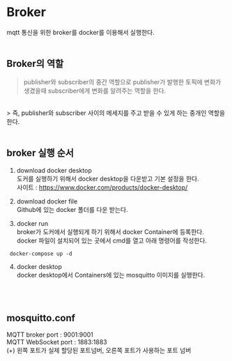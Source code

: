 # Broker
mqtt 통신을 위한 broker를 docker를 이용해서 실행한다. 
</br>
</br>

## Broker의 역할
> publisher와 subscriber의 중간 역할으로 publisher가 발행한 토픽에 변화가 생겼을때 subscriber에게 변화를 알려주는 역할을 한다.
</br>
> 즉, publisher와 subscriber 사이의 메세지를 주고 받을 수 있게 하는 중개인 역할을 한다.
</br>
</br>

## broker 실행 순서
1. download docker desktop </br>
  도커를 실행하기 위해서 docker desktop을 다운받고 기본 설정을 한다.</br>
  사이트 : https://www.docker.com/products/docker-desktop/ </br>


2. download docker file </br>
  Github에 있는 docker 폴더를 다운 받는다.</br>

3. docker run </br>
  broker가 도커에서 실행되게 하기 위해서 docker Container에 등록한다.</br>
  docker 파일이 설치되어 있는 곳에서 cmd를 열고 아래 명령어를 작성한다. </br>
  ```
   docker-compose up -d
  ```

4. docker desktop </br>
  docker desktop에서 Containers에 있는 mosquitto 이미지를 실행한다.

</br>
</br>

## mosquitto.conf
MQTT broker port : 9001:9001 </br>
MQTT WebSocket port : 1883:1883 </br>
(+) 왼쪽 포트가 실제 할당된 포트넘버, 오른쪽 포트가 사용하는 포트 넘버
